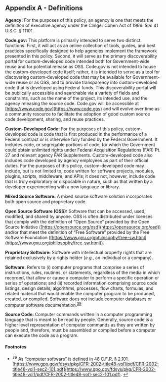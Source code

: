 ## Appendix A - Definitions

**Agency:** For the purposes of this policy, an agency is one that meets the definition of executive agency under the Clinger Cohen Act of 1996\. _See_ 41 U.S.C. § 11101.

**Code.gov:** This platform is primarily intended to serve two distinct functions. First, it will act as an online collection of tools, guides, and best practices specifically designed to help agencies implement the framework presented in this policy. Second, it will serve as the primary discoverability portal for custom-developed code intended both for Government-wide reuse and for potential release as OSS. Code.gov is not intended to house the custom-developed code itself; rather, it is intended to serve as a tool for discovering custom-developed code that may be available for Government-wide reuse or as OSS, and to provide transparency into custom-developed code that is developed using Federal funds. This discoverability portal will be publically accessible and searchable via a variety of fields and constraints, such as the name of the project, its intended use, and the agency releasing the source code. Code.gov will be accessible at [https://www.code.gov](https://www.code.gov) and will evolve over time as a community resource to facilitate the adoption of good custom source code development, sharing, and reuse practices.

**Custom-Developed Code:** For the purposes of this policy, custom-developed code is code that is first produced in the performance of a Federal contract or is otherwise fully funded by the Federal Government. It includes code, or segregable portions of code, for which the Government could obtain unlimited rights under Federal Acquisition Regulations (FAR) Pt. 27 and relevant agency FAR Supplements. Custom-developed code also includes code developed by agency employees as part of their official duties. For the purposes of this policy, custom-developed code may include, but is not limited to, code written for software projects, modules, plugins, scripts, middleware, and APIs; it does not, however, include code that is truly exploratory or disposable in nature, such as that written by a developer experimenting with a new language or library.

**Mixed Source Software:** A mixed source software solution incorporates both open source and proprietary code.

**Open Source Software (OSS):** Software that can be accessed, used, modified, and shared by anyone. OSS is often distributed under licenses that comply with the definition of “Open Source” provided by the Open Source Initiative ([https://opensource.org/osd](https://opensource.org/osd)) and/or that meet the definition of “Free Software” provided by the Free Software Foundation ([https://www.gnu.org/philosophy/free-sw.html](https://www.gnu.org/philosophy/free-sw.html)).

**Proprietary Software:** Software with intellectual property rights that are retained exclusively by a rights holder (_e.g._, an individual or a company).

**Software:** Refers to (i) computer programs that comprise a series of instructions, rules, routines, or statements, regardless of the media in which recorded, that allow or cause a computer to perform a specific operation or series of operations; and (ii) recorded information comprising source code listings, design details, algorithms, processes, flow charts, formulas, and related material that would enable the computer program to be produced, created, or compiled. Software does not include computer databases or computer software documentation.<sup id="fnr39">[39](#fn39)</sup>

**Source Code:** Computer commands written in a computer programming language that is meant to be read by people. Generally, source code is a higher level representation of computer commands as they are written by people and, therefore, must be assembled or compiled before a computer can execute the code as a program.

#### Footnotes

*   <sup id="fn39">39</sup> As “computer software” is defined in 48 C.F.R. § 2.101\. [https://www.gpo.gov/fdsys/pkg/CFR-2002-title48-vol1/pdf/CFR-2002-title48-vol1-sec2-101.pdf](https://www.gpo.gov/fdsys/pkg/CFR-2002-title48-vol1/pdf/CFR-2002-title48-vol1-sec2-101.pdf). [↩](#fnr39)